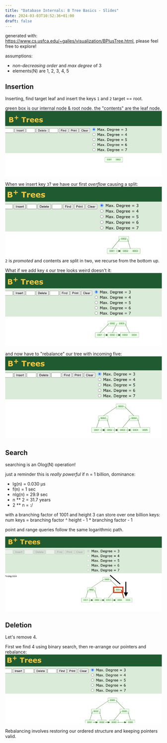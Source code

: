 ```yaml
---
title: "Database Internals: B Tree Basics - Slides"
date: 2024-03-03T10:52:36+01:00
draft: false
---
```


generated with: https://www.cs.usfca.edu/~galles/visualization/BPlusTree.html, please feel free to explore!

assumptions:
- *non-decreasing order* and *max degree* of 3
- elements(N) are 1, 2, 3, 4, 5

## Insertion
Inserting, find target leaf and insert the keys `1` and `2` target == root.

green box is our internal node & root node.
the "contents" are the leaf node.
![init](/init.png)


When we insert key `3`? we have our first _overflow_ causing a split:
![split](/split.png)
`2` is _promoted_ and contents are split in two, we recurse from the bottom up.

What if we add key `4` our tree looks weird doesn't it:
![balance](/balance.png)

and now have to "rebalance" our tree with incoming five:
![rebalance](/rebalance.png)

## Search
searching is an Olog(N) operation!

just a reminder this is _really powerful_ if n = 1 billion, dominance:
- lg(n) = 0.030 μs
- f(n) = 1 sec
- nlg(n) = 29.9 sec
- n ** 2 = 31.7 years
- 2 ** n = :/

with a branching factor of 1001 and height 3 can store over one billion keys:
num keys = branching factor ^ height - 1 * branching factor - 1

point and range queries follow the same logarithmic path.

![search](/search.png)


## Deletion

Let's remove 4.

First we find 4 using binary search, then re-arrange our pointers and rebalance:
![delete](/delete.png)

Rebalancing involves restoring our ordered structure and keeping pointers valid.
